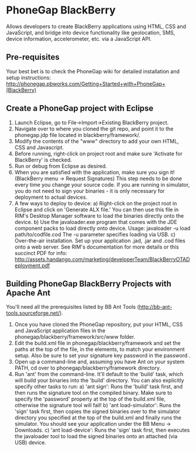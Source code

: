 PhoneGap BlackBerry
=============================================================
Allows developers to create BlackBerry applications using HTML, 
CSS and JavaScript, and bridge into device functionality like 
geolocation, SMS, device information, accelerometer, etc. via
a JavaScript API.

Pre-requisites
-------------------------------------------------------------
Your best bet is to check the PhoneGap wiki for detailed
installation and setup instructions: 
http://phonegap.pbworks.com/Getting+Started+with+PhoneGap+(BlackBerry)

Create a PhoneGap project with Eclipse
-------------------------------------------------------------
1. Launch Eclipse, go to File->Import->Existing BlackBerry project.
2. Navigate over to where you cloned the git repo, and point it to the phonegap.jdp file located in blackberry/framework/.
3. Modify the contents of the "www" directory to add your own HTML, CSS and Javascript.
4. Before running, right-click on project root and make sure 'Activate for BlackBerry' is checked.
5. Run or debug from Eclipse as desired.
6. When you are satisfied with the application, make sure you sign it! (BlackBerry menu -> Request Signatures)
   This step needs to be done every time you change your source code. If you are running in simulator, you do not need
   to sign your binaries - it is only necessary for deployment to actual devices.
7. A few ways to deploy to device:
   a) Right-click on the project root in Eclipse and click on 'Generate ALX file.' You can then use this
      file in RIM's Desktop Manager software to load the binaries directly onto the device.
   b) Use the javaloader.exe program that comes with the JDE component packs to load directly onto device. Usage:
      javaloader -u load path/to/codfile.cod
	  The -u parameter specifies loading via USB.
   c) Over-the-air installation. Set up your application .jad, .jar and .cod files onto a web server. See RIM's documentation
      for more details or this succinct PDF for info: http://assets.handango.com/marketing/developerTeam/BlackBerryOTADeployment.pdf

Building PhoneGap BlackBerry Projects with Apache Ant
-------------------------------------------------------------
You'll need all the prerequisites listed by BB Ant Tools (http://bb-ant-tools.sourceforge.net/).

1. Once you have cloned the PhoneGap repository, put your HTML, CSS and JavaScript application files in the phonegap/blackberry/framework/src/www folder.
2. Edit the build.xml file in phonegap/blackberry/framework and set the paths at the top of the file, in the <property> elements, to match
   your environment setup. Also be sure to set your signature key password in the password <property>.
3. Open up a command-line and, assuming you have Ant on your system PATH, cd over to phonegap/blackberry/framework directory.
4. Run 'ant' from the command-line. It'll default to the 'build' task, which will build your binaries into the 'build' directory. You can also
   explicitly specify other tasks to run:
   a) 'ant sign': 			Runs the 'build' task first, and then runs the signature tool on the compiled binary. Make sure to specify the 'password'
							property at the top of the build.xml file, otherwise the signature tool will fail!
   b) 'ant load-simulator': Runs the 'sign' task first, then copies the signed binaries over to the simulator directory you specified at the top of the
							build.xml and finally runs the simulator. You should see your application under the BB Menu -> Downloads.
   c) 'ant load-device':	Runs the 'sign' task first, then executes the javaloader tool to load the signed binaries onto an attached (via USB) device.